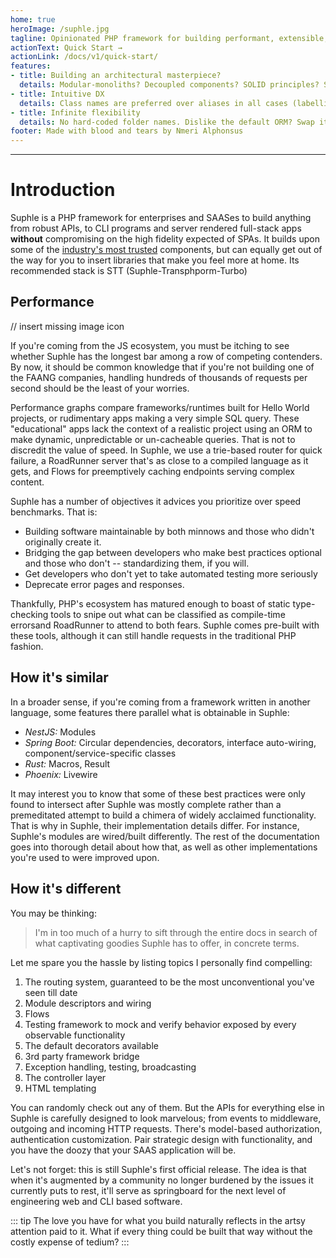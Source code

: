 ```yaml
---
home: true
heroImage: /suphle.jpg
tagline: Opinionated PHP framework for building performant, extensible, and testable web applications
actionText: Quick Start →
actionLink: /docs/v1/quick-start/
features:
- title: Building an architectural masterpiece?
  details: Modular-monoliths? Decoupled components? SOLID principles? Slim controllers? Conditional factories? If those terms appeal to you, their enabling structures are enforced in Suphle
- title: Intuitive DX
  details: Class names are preferred over aliases in all cases (labelling, payloads/DTOs, routing); for discoverability, lazy-loading, auto-wiring them, etc. Strongly typed config classes. There are no includes, no folder scanning, no instantiation is done prematurely (during booting or whenever)
- title: Infinite flexibility
  details: No hard-coded folder names. Dislike the default ORM? Swap it out in a heartbeat! Same goes for templating engine. Bring whatever components you're used to along. Even bring existing projects written in other PHP frameworks. Suphle will not object
footer: Made with blood and tears by Nmeri Alphonsus
---
```



---
# Introduction

Suphle is a PHP framework for enterprises and SAASes to build anything from robust APIs, to CLI programs and server rendered full-stack apps **without** compromising on the high fidelity expected of SPAs. It builds upon some of the [industry's most trusted](/docs/v1/database) components, but can equally get out of the way for you to insert libraries that make you feel more at home. Its recommended stack is STT (Suphle-Transphporm-Turbo)

## Performance
// insert missing image icon

If you're coming from the JS ecosystem, you must be itching to see whether Suphle has the longest bar among a row of competing contenders. By now, it should be common knowledge that if you're not building one of the FAANG companies, handling hundreds of thousands of requests per second should be the least of your worries.

Performance graphs compare frameworks/runtimes built for Hello World projects, or rudimentary apps making a very simple SQL query. These "educational" apps lack the context of a realistic project using an ORM to make dynamic, unpredictable or un-cacheable queries. That is not to discredit the value of speed. In Suphle, we use a trie-based router for quick failure, a RoadRunner server that's as close to a compiled language as it gets, and Flows for preemptively caching endpoints serving complex content.

Suphle has a number of objectives it advices you prioritize over speed benchmarks. That is:

- Building software maintainable by both minnows and those who didn't originally create it.
- Bridging the gap between developers who make best practices optional and those who don't -- standardizing them, if you will.
- Get developers who don't yet to take automated testing more seriously
- Deprecate error pages and responses.

Thankfully, PHP's ecosystem has matured enough to boast of  static type-checking tools to snipe out what can be classified as compile-time errorsand RoadRunner to attend to both fears. Suphle comes pre-built with these tools, although it can still handle requests in the traditional PHP fashion.

## How it's similar
In a broader sense, if you're coming from a framework written in another language, some features there parallel what is obtainable in Suphle:

- *NestJS:* Modules
- *Spring Boot:* Circular dependencies, decorators, interface auto-wiring, component/service-specific classes
- *Rust:* Macros, Result
- *Phoenix:* Livewire

It may interest you to know that some of these best practices were only found to intersect after Suphle was mostly complete rather than a premeditated attempt to build a chimera of widely acclaimed functionality. That is why in Suphle, their implementation details differ. For instance, Suphle's modules are wired/built differently. The rest of the documentation goes into thorough detail about how that, as well as other implementations you're used to were improved upon.

## How it's different
You may be thinking:

> I'm in too much of a hurry to sift through the entire docs in search of what captivating goodies Suphle has to offer, in concrete terms.

Let me spare you the hassle by listing topics I personally find compelling:

1. The routing system, guaranteed to be the most unconventional you've seen till date
1. Module descriptors and wiring
1. Flows
1. Testing framework to mock and verify behavior exposed by every observable functionality
1. The default decorators available
1. 3rd party framework bridge
1. Exception handling, testing, broadcasting
1. The controller layer
1. HTML templating

You can randomly check out any of them. But the APIs for everything else in Suphle is carefully designed to look marvelous; from events to middleware, outgoing and incoming HTTP requests. There's model-based authorization, authentication customization. Pair strategic design with functionality, and you have the doozy that your SAAS application will be.

Let's not forget: this is still Suphle's first official release. The idea is that when it's augmented by a community no longer burdened by the issues it currently puts to rest, it'll serve as springboard for the next level of engineering web and CLI based software.

::: tip
The love you have for what you build naturally reflects in the artsy attention paid to it. What if every thing could be built that way without the costly expense of tedium?
:::